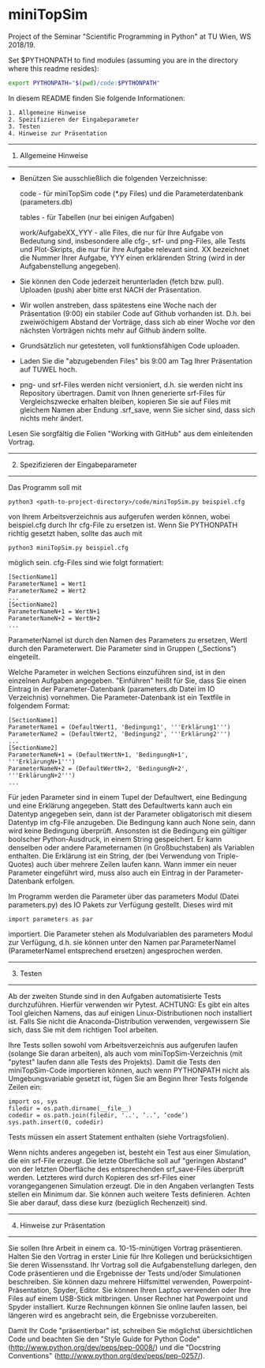 # miniTopSim
Project of the Seminar "Scientific Programming in Python" at TU Wien, WS 2018/19.

Set $PYTHONPATH to find modules (assuming you are in the directory where this readme resides):
```bash
export PYTHONPATH="$(pwd)/code:$PYTHONPATH"
```

In diesem README finden Sie folgende Informationen:

    1. Allgemeine Hinweise
    2. Spezifizieren der Eingabeparameter
    3. Testen
    4. Hinweise zur Präsentation
    
    
----------------------
1. Allgemeine Hinweise
----------------------

- Benützen Sie ausschließlich die folgenden Verzeichnisse:

    code - für miniTopSim code (*.py Files) und die Parameterdatenbank (parameters.db)
    
    tables - für Tabellen (nur bei einigen Aufgaben)
    
    work/AufgabeXX_YYY - alle Files, die nur für Ihre Aufgabe von Bedeutung sind, insbesondere alle cfg-, srf- und png-Files, alle Tests und Plot-Skripts, die nur für Ihre Aufgabe relevant sind. XX bezeichnet die Nummer Ihrer Aufgabe, YYY einen erklärenden String (wird in der Aufgabenstellung angegeben).

- Sie können den Code jederzeit herunterladen (fetch bzw. pull). Uploaden (push) aber bitte erst NACH der Präsentation.

- Wir wollen anstreben, dass spätestens eine Woche nach der Präsentation (9:00) ein stabiler Code auf Github vorhanden ist. D.h. bei zweiwöchigem Abstand der Vorträge, dass sich ab einer Woche vor den nächsten Vorträgen nichts mehr auf Github ändern sollte.

- Grundsätzlich nur getesteten, voll funktionsfähigen Code uploaden.

- Laden Sie die "abzugebenden Files" bis 9:00 am Tag Ihrer Präsentation auf TUWEL hoch.

- png- und srf-Files werden nicht versioniert, d.h. sie werden nicht ins Repository übertragen. Damit von Ihnen generierte srf-Files für Vergleichszwecke erhalten bleiben, kopieren Sie sie auf Files mit gleichem Namen aber Endung .srf_save, wenn Sie sicher sind, dass sich nichts mehr ändert.

Lesen Sie sorgfältig die Folien "Working with GitHub" aus dem einleitenden Vortrag. 


-------------------------------------
2. Spezifizieren der Eingabeparameter
-------------------------------------

Das Programm soll mit 

    python3 <path-to-project-directory>/code/miniTopSim.py beispiel.cfg

von Ihrem Arbeitsverzeichnis aus aufgerufen werden können, wobei beispiel.cfg durch Ihr cfg-File zu ersetzen ist. Wenn Sie PYTHONPATH richtig gesetzt haben, sollte das auch mit

    python3 miniTopSim.py beispiel.cfg

möglich sein. cfg-Files sind wie folgt formatiert:

    [SectionName1]
    ParameterName1 = Wert1
    ParameterName2 = Wert2
    ...
    [SectionName2]
    ParameterNameN+1 = WertN+1
    ParameterNameN+2 = WertN+2
    ...

ParameterNameI ist durch den Namen des Parameters zu ersetzen, WertI durch den Parameterwert. Die Parameter sind in Gruppen („Sections”) eingeteilt. 

Welche Parameter in welchen Sections einzuführen sind, ist in den einzelnen Aufgaben angegeben. "Einführen" heißt für Sie, dass Sie einen Eintrag in der Parameter-Datenbank (parameters.db Datei im IO Verzeichnis) vornehmen. Die Parameter-Datenbank ist ein Textfile in folgendem Format:

    [SectionName1]
    ParameterName1 = (DefaultWert1, 'Bedingung1', '''Erklärung1''')
    ParameterName2 = (DefaultWert2, 'Bedingung2', '''Erklärung2''')
    ...
    [SectionName2]
    ParameterNameN+1 = (DefaultWertN+1, 'BedingungN+1', '''ErklärungN+1''')
    ParameterNameN+2 = (DefaultWertN+2, 'BedingungN+2', '''ErklärungN+2''')
    ...

Für jeden Parameter sind in einem Tupel der Defaultwert, eine Bedingung und eine Erklärung angegeben. Statt des Defaultwerts kann auch ein Datentyp angegeben sein, dann ist der Parameter obligatorisch mit diesem Datentyp im cfg-File anzugeben. Die Bedingung kann auch None sein, dann wird keine Bedingung überprüft. Ansonsten ist die Bedingung ein gültiger boolscher Python-Ausdruck, in einem String gespeichert. Er kann denselben oder andere Parameternamen (in Großbuchstaben) als Variablen enthalten. Die Erklärung ist ein String, der (bei Verwendung von Triple-Quotes) auch über mehrere Zeilen laufen kann. Wann immer ein neuer Parameter eingeführt wird, muss also auch ein Eintrag in der Parameter-Datenbank erfolgen.

Im Programm werden die Parameter über das parameters Modul (Datei parameters.py) des IO Pakets zur Verfügung gestellt. Dieses wird mit

    import parameters as par

importiert. Die Parameter stehen als Modulvariablen des parameters Modul zur Verfügung, d.h. sie können unter den Namen par.ParameterNameI (ParameterNameI entsprechend ersetzen) angesprochen werden.


---------
3. Testen
---------

Ab der zweiten Stunde sind in den Aufgaben automatisierte Tests durchzuführen. Hierfür verwenden wir Pytest. ACHTUNG: Es gibt ein altes Tool gleichen Namens, das auf einigen Linux-Distributionen noch installiert ist. Falls Sie nicht die Anaconda-Distribution verwenden, vergewissern Sie sich, dass Sie mit dem richtigen Tool arbeiten.

Ihre Tests sollen sowohl vom Arbeitsverzeichnis aus aufgerufen laufen (solange Sie daran arbeiten), als auch vom miniTopSim-Verzeichnis (mit "pytest" laufen dann alle Tests des Projekts). Damit die Tests den miniTopSim-Code importieren können, auch wenn PYTHONPATH nicht als Umgebungsvariable gesetzt ist, fügen Sie am Beginn Ihrer Tests folgende Zeilen ein:

    import os, sys
    filedir = os.path.dirname(__file__)
    codedir = os.path.join(filedir, '..', ’..’, ’code’)
    sys.path.insert(0, codedir)

Tests müssen ein assert Statement enthalten (siehe Vortragsfolien).

Wenn nichts anderes angegeben ist, besteht ein Test aus einer Simulation, die ein srf-File erzeugt. Die letzte Oberfläche soll auf "geringen Abstand" von der letzten Oberfläche des entsprechenden srf_save-Files überprüft werden. Letzteres wird durch Kopieren des srf-Files einer vorangegangenen Simulation erzeugt. Die in den Angaben verlangten Tests stellen ein Minimum dar. Sie können auch weitere Tests definieren. Achten Sie aber darauf, dass diese kurz (bezüglich Rechenzeit) sind.


----------------------------
4. Hinweise zur Präsentation
----------------------------

Sie sollen Ihre Arbeit in einem ca. 10-15-minütigen Vortrag präsentieren. Halten Sie den Vortrag in erster Linie für Ihre Kollegen und berücksichtigen Sie deren Wissensstand. Ihr Vortrag soll die Aufgabenstellung darlegen, den Code präsentieren und die Ergebnisse der Tests und/oder Simulationen beschreiben. Sie können dazu mehrere Hilfsmittel verwenden, Powerpoint-Präsentation, Spyder, Editor. Sie können Ihren Laptop verwenden oder Ihre Files auf einem USB-Stick mitbringen. Unser Rechner hat Powerpoint und Spyder installiert. Kurze Rechnungen können Sie online laufen lassen, bei längeren wird es angebracht sein, die Ergebnisse vorzubereiten.

Damit Ihr Code "präsentierbar" ist, schreiben Sie möglichst übersichtlichen Code und beachten Sie den "Style Guide for Python Code" (http://www.python.org/dev/peps/pep-0008/) und die "Docstring Conventions" (http://www.python.org/dev/peps/pep-0257/).

